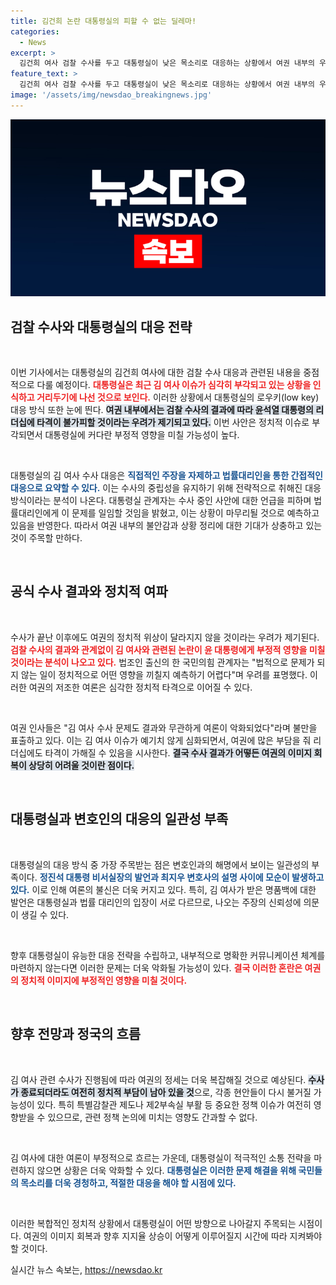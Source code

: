```yaml
---
title: 김건희 논란 대통령실의 피할 수 없는 딜레마!
categories:
  - News
excerpt: >
  김건희 여사 검찰 수사를 두고 대통령실이 낮은 목소리로 대응하는 상황에서 여권 내부의 우려가 커지고 있습니다. 여론이 악화되고, 특혜 조사 논란이 확대되며 윤 대통령의 리더십에도 타격이 불가피하다는 분석이 제기되고 있습니다.
feature_text: >
  김건희 여사 검찰 수사를 두고 대통령실이 낮은 목소리로 대응하는 상황에서 여권 내부의 우려가 커지고 있습니다. 여론이 악화되고, 특혜 조사 논란이 확대되며 윤 대통령의 리더십에도 타격이 불가피하다는 분석이 제기되고 있습니다.
image: '/assets/img/newsdao_breakingnews.jpg'
---
```


<p><img src="/assets/img/newsdao_breakingnews.jpg" alt="flaretime 속보" /></p>

<h2 data-ke-size="size26">검찰 수사와 대통령실의 대응 전략</h2>

<p data-ke-size="size16">&nbsp;</p>

<p>이번 기사에서는 대통령실의 김건희 여사에 대한 검찰 수사 대응과 관련된 내용을 중점적으로 다룰 예정이다. <b><span style="color: #ee2323;">대통령실은 최근 김 여사 이슈가 심각히 부각되고 있는 상황을 인식하고 거리두기에 나선 것으로 보인다.</span></b> 이러한 상황에서 대통령실의 로우키(low key) 대응 방식 또한 눈에 띈다. <b><span style="background-color: #21538527;">여권 내부에서는 검찰 수사의 결과에 따라 윤석열 대통령의 리더십에 타격이 불가피할 것이라는 우려가 제기되고 있다.</span></b> 이번 사안은 정치적 이슈로 부각되면서 대통령실에 커다란 부정적 영향을 미칠 가능성이 높다. </p>

<p data-ke-size="size16">&nbsp;</p>

<p>대통령실의 김 여사 수사 대응은 <b><span style="color: #1a5490;">직접적인 주장을 자제하고 법률대리인을 통한 간접적인 대응으로 요약할 수 있다.</span></b> 이는 수사의 중립성을 유지하기 위해 전략적으로 취해진 대응 방식이라는 분석이 나온다. 대통령실 관계자는 수사 중인 사안에 대한 언급을 피하며 법률대리인에게 이 문제를 일임할 것임을 밝혔고, 이는 상황이 마무리될 것으로 예측하고 있음을 반영한다. 따라서 여권 내부의 불안감과 상황 정리에 대한 기대가 상충하고 있는 것이 주목할 만하다.</p>

<p data-ke-size="size16">&nbsp;</p>

<h2 data-ke-size="size26">공식 수사 결과와 정치적 여파</h2>

<p data-ke-size="size16">&nbsp;</p>

<p>수사가 끝난 이후에도 여권의 정치적 위상이 달라지지 않을 것이라는 우려가 제기된다. <b><span style="color: #ee2323;">검찰 수사의 결과와 관계없이 김 여사와 관련된 논란이 윤 대통령에게 부정적 영향을 미칠 것이라는 분석이 나오고 있다.</span></b> 법조인 출신의 한 국민의힘 관계자는 "법적으로 문제가 되지 않는 일이 정치적으로 어떤 영향을 끼칠지 예측하기 어렵다"며 우려를 표명했다. 이러한 여권의 저조한 여론은 심각한 정치적 타격으로 이어질 수 있다.</p>

<p data-ke-size="size16">&nbsp;</p>

<p>여권 인사들은 "김 여사 수사 문제도 결과와 무관하게 여론이 악화되었다"라며 불만을 표출하고 있다. 이는 김 여사 이슈가 예기치 않게 심화되면서, 여권에 많은 부담을 줘 리더십에도 타격이 가해질 수 있음을 시사한다. <b><span style="background-color: #21538527;">결국 수사 결과가 어떻든 여권의 이미지 회복이 상당히 어려울 것이란 점이다.</span></b></p>

<p data-ke-size="size16">&nbsp;</p>

<h2 data-ke-size="size26">대통령실과 변호인의 대응의 일관성 부족</h2>

<p data-ke-size="size16">&nbsp;</p>

<p>대통령실의 대응 방식 중 가장 주목받는 점은 변호인과의 해명에서 보이는 일관성의 부족이다. <b><span style="color: #1a5490;">정진석 대통령 비서실장의 발언과 최지우 변호사의 설명 사이에 모순이 발생하고 있다.</span></b> 이로 인해 여론의 불신은 더욱 커지고 있다. 특히, 김 여사가 받은 명품백에 대한 발언은 대통령실과 법률 대리인의 입장이 서로 다르므로, 나오는 주장의 신뢰성에 의문이 생길 수 있다.</p>

<p data-ke-size="size16">&nbsp;</p>

<p>향후 대통령실이 유능한 대응 전략을 수립하고, 내부적으로 명확한 커뮤니케이션 체계를 마련하지 않는다면 이러한 문제는 더욱 악화될 가능성이 있다. <b><span style="color: #ee2323;">결국 이러한 혼란은 여권의 정치적 이미지에 부정적인 영향을 미칠 것이다.</span></b></p>

<p data-ke-size="size16">&nbsp;</p>

<h2 data-ke-size="size26">향후 전망과 정국의 흐름</h2>

<p data-ke-size="size16">&nbsp;</p>

<p>김 여사 관련 수사가 진행됨에 따라 여권의 정세는 더욱 복잡해질 것으로 예상된다. <b><span style="background-color: #21538527;">수사가 종료되더라도 여전히 정치적 부담이 남아 있을 것</span></b>으로, 각종 현안들이 다시 불거질 가능성이 있다. 특히 특별감찰관 제도나 제2부속실 부활 등 중요한 정책 이슈가 여전히 영향받을 수 있으므로, 관련 정책 논의에 미치는 영향도 간과할 수 없다.</p>

<p data-ke-size="size16">&nbsp;</p>

<p>김 여사에 대한 여론이 부정적으로 흐르는 가운데, 대통령실이 적극적인 소통 전략을 마련하지 않으면 상황은 더욱 악화할 수 있다. <b><span style="color: #1a5490;">대통령실은 이러한 문제 해결을 위해 국민들의 목소리를 더욱 경청하고, 적절한 대응을 해야 할 시점에 있다.</span></b> </p>

<p data-ke-size="size16">&nbsp;</p>

<p>이러한 복합적인 정치적 상황에서 대통령실이 어떤 방향으로 나아갈지 주목되는 시점이다.  여권의 이미지 회복과 향후 지지율 상승이 어떻게 이루어질지 시간에 따라 지켜봐야 할 것이다.</p>
실시간 뉴스 속보는, <a href="https://newsdao.kr" rel="dofollow">https://newsdao.kr</a>


